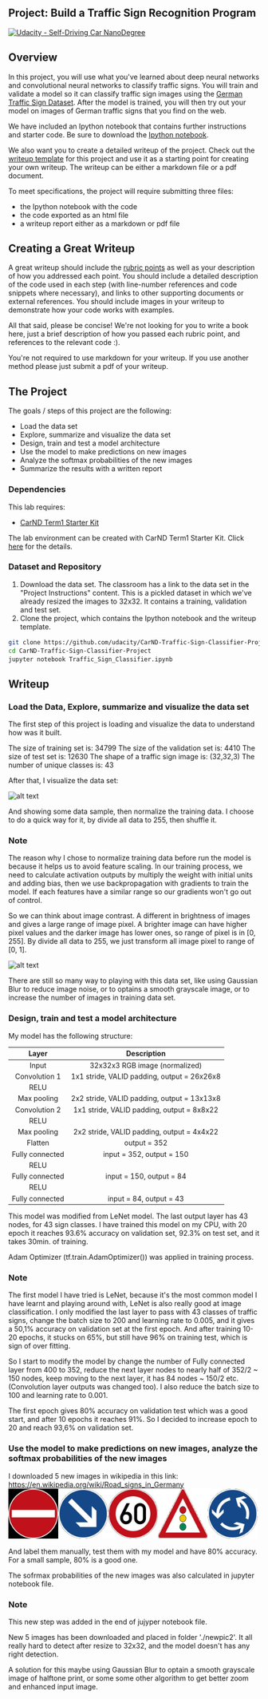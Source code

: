 ## Project: Build a Traffic Sign Recognition Program
[![Udacity - Self-Driving Car NanoDegree](https://s3.amazonaws.com/udacity-sdc/github/shield-carnd.svg)](http://www.udacity.com/drive)

Overview
---
In this project, you will use what you've learned about deep neural networks and convolutional neural networks to classify traffic signs. You will train and validate a model so it can classify traffic sign images using the [German Traffic Sign Dataset](http://benchmark.ini.rub.de/?section=gtsrb&subsection=dataset). After the model is trained, you will then try out your model on images of German traffic signs that you find on the web.

We have included an Ipython notebook that contains further instructions 
and starter code. Be sure to download the [Ipython notebook](https://github.com/udacity/CarND-Traffic-Sign-Classifier-Project/blob/master/Traffic_Sign_Classifier.ipynb). 

We also want you to create a detailed writeup of the project. Check out the [writeup template](https://github.com/udacity/CarND-Traffic-Sign-Classifier-Project/blob/master/writeup_template.md) for this project and use it as a starting point for creating your own writeup. The writeup can be either a markdown file or a pdf document.

To meet specifications, the project will require submitting three files: 
* the Ipython notebook with the code
* the code exported as an html file
* a writeup report either as a markdown or pdf file 

Creating a Great Writeup
---
A great writeup should include the [rubric points](https://review.udacity.com/#!/rubrics/481/view) as well as your description of how you addressed each point.  You should include a detailed description of the code used in each step (with line-number references and code snippets where necessary), and links to other supporting documents or external references.  You should include images in your writeup to demonstrate how your code works with examples.  

All that said, please be concise!  We're not looking for you to write a book here, just a brief description of how you passed each rubric point, and references to the relevant code :). 

You're not required to use markdown for your writeup.  If you use another method please just submit a pdf of your writeup.

The Project
---
The goals / steps of this project are the following:
* Load the data set
* Explore, summarize and visualize the data set
* Design, train and test a model architecture
* Use the model to make predictions on new images
* Analyze the softmax probabilities of the new images
* Summarize the results with a written report

### Dependencies
This lab requires:

* [CarND Term1 Starter Kit](https://github.com/udacity/CarND-Term1-Starter-Kit)

The lab environment can be created with CarND Term1 Starter Kit. Click [here](https://github.com/udacity/CarND-Term1-Starter-Kit/blob/master/README.md) for the details.

### Dataset and Repository

1. Download the data set. The classroom has a link to the data set in the "Project Instructions" content. This is a pickled dataset in which we've already resized the images to 32x32. It contains a training, validation and test set.
2. Clone the project, which contains the Ipython notebook and the writeup template.
```sh
git clone https://github.com/udacity/CarND-Traffic-Sign-Classifier-Project
cd CarND-Traffic-Sign-Classifier-Project
jupyter notebook Traffic_Sign_Classifier.ipynb
```
[image1]: ./camera_cal/calibration1.jpg "Before"
[image2]: ./output_images_camera_cal_outp/calibration1.jpg "After"

[image3]: ./newpic/1.jpg
[image4]: ./newpic/2.jpg
[image5]: ./newpic/3.jpg
[image6]: ./newpic/4.jpg
[image7]: ./newpic/5.jpg


## Writeup

###  Load the Data, Explore, summarize and visualize the data set
The first step of this project is loading and visualize the data to understand how was it built.

The size of training set is: 34799
The size of the validation set is: 4410
The size of test set is: 12630
The shape of a traffic sign image is: (32,32,3)
The number of unique classes is: 43

After that, I visualize the data set:

![alt text][image1]

And showing some data sample, then normalize the training data. I choose to do a quick way for it, by divide all data to 255, then shuffle it. 

### Note
The reason why I chose to normalize training data before run the model is because it helps us to avoid feature scaling. In our training process, we need to calculate activation outputs by multiply the weight with initial units and adding bias, then we use backpropagation with gradients to train the model. If each features have a similar range so our gradients won't go out of control. 

So we can think about image contrast. A different in brightness of images and gives a large range of image pixel. A brighter image can have higher pixel values and the darker image has lower ones, so range of pixel is in [0, 255]. By divide all data to 255, we just transform all image pixel to range of [0, 1].

![alt text][image2]

There are still so many way to playing with this data set, like using Gaussian Blur to reduce image noise, or to optains a smooth grayscale image, or to increase the number of images in training data set.

### Design, train and test a model architecture
My model has the following structure:

| Layer         		|     Description	        					|
|:---------------------:|:---------------------------------------------:|
| Input         		| 32x32x3 RGB image (normalized)				|
| Convolution 1     	| 1x1 stride, VALID padding, output = 26x26x8 	|
| RELU			|												|
| Max pooling	      	| 2x2 stride, VALID padding, output = 13x13x8   |
| Convolution 2  	    | 1x1 stride, VALID padding, output = 8x8x22    |
| RELU					|												|
| Max pooling	      	| 2x2 stride, VALID padding, output = 4x4x22    |
| Flatten				| output = 352									|
| Fully connected		| input = 352, output = 150       	            |
| RELU					|												|
| Fully connected		| input = 150, output = 84       	            |
| RELU					|												|
| Fully connected		| input = 84, output = 43       	            |

This model was modified from LeNet model. The last output layer has 43 nodes, for 43 sign classes. I have trained this model on my CPU, with 20 epoch it reaches 93.6% accuracy on validation set, 92.3% on test set, and it takes 30min. of training.

Adam Optimizer (tf.train.AdamOptimizer()) was applied in training process. 

### Note
The first model I have tried is LeNet, because it's the most common model I have learnt and playing around with, LeNet is also really good at image classification. I only modified the last layer to pass with 43 classes of traffic signs, change the batch size to 200 and learning rate to 0.005, and it gives a 50,1% accuracy on validation set at the first epoch. And after training 10-20 epochs, it stucks on 65%, but still have 96% on training test, which is sign of over fitting.

So I start to modify the model by change the number of Fully connected layer from 400 to 352, reduce the next layer nodes to nearly half of 352/2 ~ 150 nodes, keep moving to the next layer, it has 84 nodes ~ 150/2 etc. (Convolution layer outputs was changed too). I also reduce the batch size to 100 and learning rate to 0.001. 

The first epoch gives 80% accuracy on validation test which was a good start, and after 10 epochs it reaches 91%. So I decided to increase epoch to 20 and reach 93,6% on validation set.

### Use the model to make predictions on new images, analyze the softmax probabilities of the new images
I downloaded 5 new images in wikipedia in this link:
https://en.wikipedia.org/wiki/Road_signs_in_Germany
<br>
<img src="./newpic/1.jpg" width="100" height="100"><img src="./newpic/2.jpg" width="100" height="100"><img src="./newpic/3.jpg" width="100" height="100"><img src="./newpic/4.jpg" width="100" height="100"><img src="./newpic/5.jpg" width="100" height="100">

And label them manually, test them with my model and have 80% accuracy. For a small sample, 80% is a good one.

The sofrmax probabilities of the new images was also calculated in jupyter notebook file.

### Note
This new step was added in the end of jujyper notebook file.

New 5 images has been downloaded and placed in folder './newpic2'. It all really hard to detect after resize to 32x32, and the model doesn't has any right detection. 

A solution for this maybe using Gaussian Blur to optain a smooth grayscale image of halftone print, or some some other algorithm to get better zoom and enhanced input image.